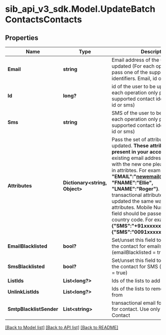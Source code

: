 # sib_api_v3_sdk.Model.UpdateBatchContactsContacts
## Properties

Name | Type | Description | Notes
------------ | ------------- | ------------- | -------------
**Email** | **string** | Email address of the user to be updated (For each operation only pass one of the supported contact identifiers. Email, id or sms) | [optional] 
**Id** | **long?** | id of the user to be updated (For each operation only pass one of the supported contact identifiers. Email, id or sms) | [optional] 
**Sms** | **string** | SMS of the user to be updated (For each operation only pass one of the supported contact identifiers. Email, id or sms) | [optional] 
**Attributes** | **Dictionary&lt;string, Object&gt;** | Pass the set of attributes to be updated. **These attributes must be present in your account**. To update existing email address of a contact with the new one please pass EMAIL in attribtes. For example, **{ &quot;EMAIL&quot;:&quot;newemail@domain.com&quot;, &quot;FNAME&quot;:&quot;Ellie&quot;, &quot;LNAME&quot;:&quot;Roger&quot;}**. Keep in mind transactional attributes can be updated the same way as normal attributes. Mobile Number in **SMS** field should be passed with proper country code. For example: **{&quot;SMS&quot;:&quot;+91xxxxxxxxxx&quot;} or {&quot;SMS&quot;:&quot;0091xxxxxxxxxx&quot;}**  | [optional] 
**EmailBlacklisted** | **bool?** | Set/unset this field to blacklist/allow the contact for emails (emailBlacklisted &#x3D; true) | [optional] 
**SmsBlacklisted** | **bool?** | Set/unset this field to blacklist/allow the contact for SMS (smsBlacklisted &#x3D; true) | [optional] 
**ListIds** | **List&lt;long?&gt;** | Ids of the lists to add the contact to | [optional] 
**UnlinkListIds** | **List&lt;long?&gt;** | Ids of the lists to remove the contact from | [optional] 
**SmtpBlacklistSender** | **List&lt;string&gt;** | transactional email forbidden sender for contact. Use only for email Contact | [optional] 

[[Back to Model list]](../README.md#documentation-for-models) [[Back to API list]](../README.md#documentation-for-api-endpoints) [[Back to README]](../README.md)

